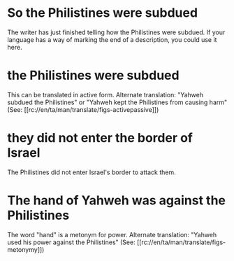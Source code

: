 # So the Philistines were subdued

The writer has just finished telling how the Philistines were subdued. If your language has a way of marking the end of a description, you could use it here.

# the Philistines were subdued

This can be translated in active form. Alternate translation: "Yahweh subdued the Philistines" or "Yahweh kept the Philistines from causing harm" (See: [[rc://en/ta/man/translate/figs-activepassive]])

# they did not enter the border of Israel

The Philistines did not enter Israel's border to attack them.

# The hand of Yahweh was against the Philistines

The word "hand" is a metonym for power. Alternate translation: "Yahweh used his power against the Philistines" (See: [[rc://en/ta/man/translate/figs-metonymy]])

